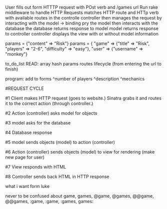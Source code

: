 User fills out form
HTTTP request with POst verb and /games url
Run rake middleware to handle HTTP Requests
matches HTTP route and HTTp  verb with available routes in the controlle
controller then manages the request by interacting with the model
-> binding pry
the model then interacts with the database
the database returns response to model
model returns response to controller
controller displays the view with or without model information

params = {"content" => "Risk"}
params = {
  "game" => {"title" => "Risk", "players" => "2-6", "difficulty" => "easy"},
  "user" => {"username" => "monkey"}

  to_do_list
  READ:
  array
  hash
  params
  routes
  lifecycle (from entering the url to finish)

  program:
  add to forms
  ^number of players
  ^description
  ^mechanics

#REQUEST CYCLE

#1 Client makes HTTP request (goes to website.) Sinatra grabs it and routes it to the correct action (through controller.)

#2 Action (controller) asks model for objects

#3 model asks for the database

#4 Database response

#5 model sends objects (model) to action (controller)

#6 Action (controller) sends objects (model) to view for rendering (make new page for user)

#7 View responds with HTML

#8 Controller sends back HTML in HTTP response

what i want form luke

never to be confused about game, games, @game, @games, @@game, @@games, :game, :game, :games, games:
